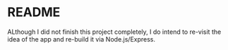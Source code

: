 # README

ALthough I did not finish this project completely, I do intend to re-visit the idea of the app and re-build it via Node.js/Express.
